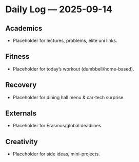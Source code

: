 # Daily Log — 2025-09-14

## Academics
- Placeholder for lectures, problems, elite uni links.

## Fitness
- Placeholder for today’s workout (dumbbell/home-based).

## Recovery
- Placeholder for dining hall menu & car-tech surprise.

## Externals
- Placeholder for Erasmus/global deadlines.

## Creativity
- Placeholder for side ideas, mini-projects.
